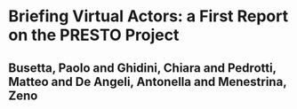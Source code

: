# Briefing Virtual Actors: a First Report on the PRESTO Project
## Busetta, Paolo and Ghidini, Chiara and Pedrotti, Matteo and De Angeli, Antonella and Menestrina, Zeno

